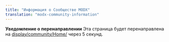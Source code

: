 ```yaml
---
title: "Информация о Сообществе MODX"
translation: "modx-community-information"
---
```


**Уведомление о перенаправлении**
Эта страница будет перенаправлена на [display/community/Home/](display/community/Home/) через 5 секунд.

